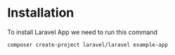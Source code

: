 # Installation
To install Laravel App we need to run this command
```
composer create-project laravel/laravel example-app
```